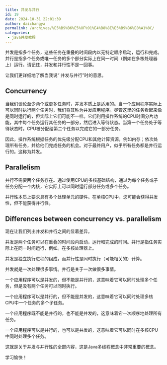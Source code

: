 ```yaml
---
title: 并发与并行
id: 19
date: 2024-10-31 22:01:39
author: daichangya
permalink: /archives/%E5%B9%B6%E5%8F%91%E4%B8%8E%E5%B9%B6%E8%A1%8C/
categories:
 - java并发教程
---
```


并发是指多个任务，这些任务在重叠的时间段内以无特定顺序启动，运行和完成。并行是指多个任务或唯一任务的多个部分实际上在同一时间（例如在多核处理器上）运行。请记住，并发和并行性不是一回事。

让我们更详细地了解当我说“ 并发与并行”时的意思。

## Concurrency
当我们谈论至少两个或更多任务时，并发本质上是适用的。当一个应用程序实际上可以同时执行两个任务时，我们将其称为并发应用程序。尽管这里的任务看起来像是同时运行的，但实际上它们可能不一样。它们利用操作系统的CPU时间分片功能，其中每个任务运行其任务的一部分，然后进入等待状态。当第一个任务处于等待状态时，CPU被分配给第二个任务以完成它的一部分任务。

因此，操作系统根据任务的优先级分配CPU和其他计算资源，例如内存；依次处理所有任务，并给他们完成任务的机会。对于最终用户，似乎所有任务都是并行运行的。这称为并发。

## Parallelism
并行不需要两个任务存在。通过使用CPU的多核基础结构，通过为每个任务或子任务分配一个内核，它实际上可以同时运行部分任务或多个任务。

并行性本质上要求具有多个处理单元的硬件。在单核CPU中，您可能会获得并发性，但不能获得并行性。

## Differences between concurrency vs. parallelism
现在让我们列出并发和并行之间的显着差异。

并发是两个任务可以在重叠的时间段内启动，运行和完成的时间。并行是指任务实际上在同一时间运行，例如。在多核处理器上。

并发是独立执行进程的组成，而并行性是同时执行（可能相关的）计算。

并发就是一次处理很多事情。并行是关于一次做很多事情。

一个应用程序可以是并发的，但不能是并行的，这意味着它可以同时处理多个任务，但是没有两个任务可以同时执行。

一个应用程序可以是并行的，但不能是并发的，这意味着它可以同时处理多核CPU中一个任务的多个子任务。

一个应用程序既不能是并行的，也不能是并发的，这意味着它一次顺序地处理所有任务。

一个应用程序可以是并行的，也可以是并发的，这意味着它可以同时在多核CPU中同时处理多个任务。

这就是关于并发与并行性的全部内容，这是Java多线程概念中非常重要的概念。

学习愉快！